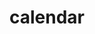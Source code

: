 ---
title: calendar
unicode_regular: \ea86
unicode_bold: \ea79
unicode_solid: \ea87
unicode_brand: 
---